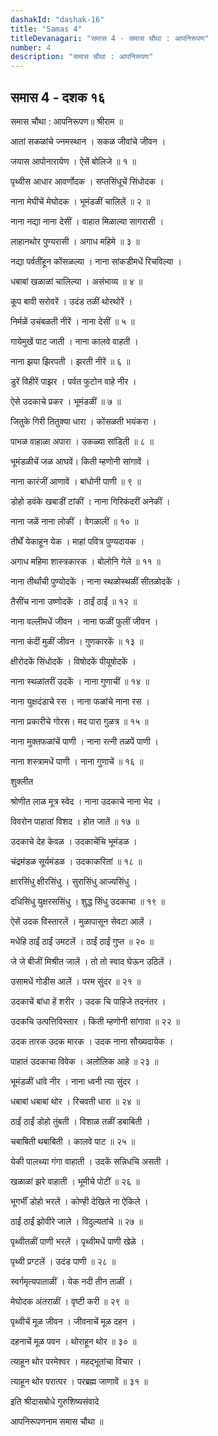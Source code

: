 ```yaml
---
dashakId: "dashak-16"
title: "Samas 4"
titleDevanagari: "समास 4 - समास चौथा : आपनिरूपण"
number: 4
description: "समास चौथा : आपनिरूपण"
---
```


## समास 4 - दशक १६

समास चौथा : आपनिरूपण॥ श्रीराम ॥

आतां सकळांचे ज्नमस्थान । सकळ जीवांचे जीवन ।

जयास आपोनारायेण । ऐसें बोलिजे ॥ १ ॥

पृथ्वीस आधार आवर्णोदक । सप्तसिंधूचें सिंधोदक ।

नाना मेघीचें मेघोदक । भूमंडळीं चालिलें ॥ २ ॥

नाना नद्या नाना देसीं । वाहात मिळाल्या सागरासी ।

लाहानथोर पुण्यरासी । अगाध महिमे ॥ ३ ॥

नद्या पर्वतींहून कोंसळल्या । नाना सांकडीमधें रिचविल्या ।

धबाबां खळाळां चालिल्या । असंभाव्य ॥ ४ ॥

कूप बावी सरोवरें । उदंड तळीं थोरथोरें ।

निर्मळें उचंबळती नीरें । नाना देसीं ॥ ५ ॥

गायेमुखें पाट जाती । नाना कालवे वाहती ।

नाना झया झिरपती । झरती नीरें ॥ ६ ॥

डुरें विहीरें पाझर । पर्वत फुटोन वाहे नीर ।

ऐसे उदकाचे प्रकर । भूमंडळीं ॥ ७ ॥

जितुके गिरी तितुक्या धारा । कोंसळती भयंकरा ।

पाभळ वाहाळा अपारा । उकळ्या सांडिती ॥ ८ ॥

भूमंडळीचें जळ आघवें। किती म्हणोनी सांगावें ।

नाना कारंजीं आणावें । बांधोनी पाणी ॥ ९ ॥

डोहो डवंके खबाडीं टांकीं । नाना गिरिकंदरीं अनेकीं ।

नाना जळें नाना लोकीं । वेगळालीं ॥ १० ॥

तीर्थें येकाहून येक । माहां पवित्र पुण्यदायक ।

अगाध महिमा शास्त्रकारक । बोलोनि गेले ॥ ११ ॥

नाना तीर्थांची पुण्योदकें । नाना स्थळोस्थळीं सीतळोदकें ।

तैसींच नाना उष्णोदकें । ठाईं ठाईं ॥ १२ ॥

नाना वल्लीमधें जीवन । नाना फळीं फुलीं जीवन ।

नाना कंदीं मुळीं जीवन । गुणकारकें ॥ १३ ॥

क्षीरोदकें सिंधोदकें । विषोदकें पीयूषोदकें ।

नाना स्थळांतरीं उदकें । नाना गुणाचीं ॥ १४ ॥

नाना युक्षदंडाचे रस । नाना फळांचे नाना रस ।

नाना प्रकारीचे गोरस। मद पारा गुळत्र ॥ १५ ॥

नाना मुक्तफळांचें पाणी । नाना रत्नी तळपें पाणी ।

नाना शस्त्रामधें पाणी । नाना गुणाचें ॥ १६ ॥

शुक्लीत

श्रोणीत लाळ मूत्र स्वेद । नाना उदकाचे नाना भेद ।

विवरोन पाहातां विशद । होत जातें ॥ १७ ॥

उदकाचे देह केवळ । उदकाचेंचि भूमंडळ ।

चंद्रमंडळ सूर्यमंडळ । उदकाकरितां ॥ १८ ॥

क्षारसिंधु क्षीरसिंधु । सुरासिंधु आज्यसिंधु ।

दधिसिंधु युक्षरससिंधु । शुद्ध सिंधु उदकाचा ॥ १९ ॥

ऐसें उदक विस्तारलें । मुळापासून सेवटा आलें ।

मधेहि ठाईं ठाईं उमटलें । ठाईं ठाईं गुप्त ॥ २० ॥

जे जे बीजीं मिश्रीत जालें । तो तो स्वाद घेऊन उठिलें ।

उसामधें गोडीस आलें । परम सुंदर ॥ २१ ॥

उदकाचें बांधा हें शरीर । उदक चि पाहिजे तदनंतर ।

उदकचि उत्पत्तिविस्तार । किती म्हणोनी सांगावा ॥ २२ ॥

उदक तारक उदक मारक । उदक नाना सौख्यदायेक ।

पाहातं उदकाचा विवेक । अलोलिक आहे ॥ २३ ॥

भूमंडळीं धांवे नीर । नाना ध्वनी त्या सुंदर ।

धबाबां धबाबां थोर । रिचवती धारा ॥ २४ ॥

ठाईं ठाईं डोहो तुंबती । विशाळ तळीं डबाबिती ।

चबाबिती थबाबिती । कालवे पाट ॥ २५ ॥

येकी पालथ्या गंगा वाहाती । उदकें सन्निधचि असती ।

खळाळां झरे वाहाती । भूमीचे पोटीं ॥ २६ ॥

भूगर्भीं डोहो भरलें । कोण्ही देखिले ना ऐकिले ।

ठाईं ठाईं झोवीरे जाले । विदुल्यतांचे ॥ २७ ॥

पृथ्वीतळीं पाणी भरलें । पृथ्वीमधें पाणी खेळे ।

पृथ्वी प्रग्टलें । उदंड पाणी ॥ २८ ॥

स्वर्गमृत्यपाताळीं । येक नदी तीन ताळीं ।

मेघोदक अंतराळीं । वृष्टी करी ॥ २९ ॥

पृथ्वीचें मूळ जीवन । जीवनाचें मूळ दहन ।

दहनाचें मूळ पवन । थोराहून थोर ॥ ३० ॥

त्याहून थोर परमेश्वर । महद्‍भूतांचा विचार ।

त्याहून थोर परात्पर । परब्रह्म जाणावें ॥ ३१ ॥

इति श्रीदासबोधे गुरुशिष्यसंवादे

आपनिरूपणनाम समास चौथा ॥